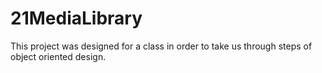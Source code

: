 # 21MediaLibrary
This project was designed for a class in order to take us through steps of object oriented design.
